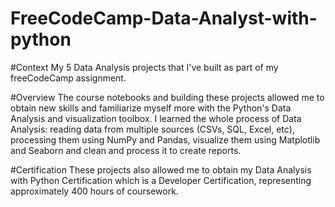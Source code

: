 # FreeCodeCamp-Data-Analyst-with-python
#Context
My 5 Data Analysis projects that I've built as part of my freeCodeCamp assignment.

#Overview
The course notebooks and building these projects allowed me to obtain new skills and familiarize myself more with the Python's Data Analysis and visualization toolbox. I learned the whole process of Data Analysis: reading data from multiple sources (CSVs, SQL, Excel, etc), processing them using NumPy and Pandas, visualize them using Matplotlib and Seaborn and clean and process it to create reports.

#Certification
These projects also allowed me to obtain my Data Analysis with Python Certification which is a Developer Certification, representing approximately 400 hours of coursework.
